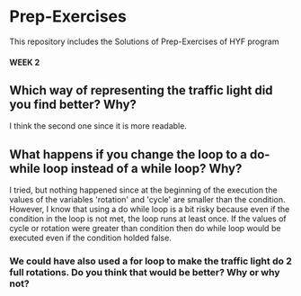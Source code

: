 # Prep-Exercises
This repository includes the Solutions of  Prep-Exercises  of HYF program


#### WEEK 2
## Which way of representing the traffic light did you find better? Why?

I think the second one since it is more readable. 

## What happens if you change the loop to a do-while loop instead of a while loop? Why?

I tried, but nothing happened since at the beginning of the execution the values of the variables 'rotation' and 'cycle' are smaller than the condition. 
However, I know that using a do while loop is a bit risky because even if the condition in the loop is not met, the loop runs at least once.
If the values of cycle or rotation were greater than condition then do while loop would be executed even if the condition holded false.


### We could have also used a for loop to make the traffic light do 2 full rotations. Do you think that would be better? Why or why not?
